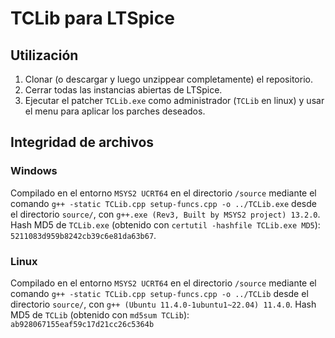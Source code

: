 # TCLib para LTSpice

## Utilización

1. Clonar (o descargar y luego unzippear completamente) el repositorio.
2. Cerrar todas las instancias abiertas de LTSpice.
3. Ejecutar el patcher `TCLib.exe` como administrador (`TCLib` en linux) y usar el menu para aplicar los parches deseados.

## Integridad de archivos

### Windows

Compilado en el entorno `MSYS2 UCRT64` en el directorio `/source` mediante el comando `g++ -static TCLib.cpp setup-funcs.cpp -o ../TCLib.exe` desde el directorio `source/`, con `g++.exe (Rev3, Built by MSYS2 project) 13.2.0`. Hash MD5 de `TCLib.exe` (obtenido con `certutil -hashfile TCLib.exe MD5`): `5211083d959b8242cb39c6e81da63b67`.

### Linux

Compilado en el entorno `MSYS2 UCRT64` en el directorio `/source` mediante el comando `g++ -static TCLib.cpp setup-funcs.cpp -o ../TCLib` desde el directorio `source/`, con `g++ (Ubuntu 11.4.0-1ubuntu1~22.04) 11.4.0`. Hash MD5 de `TCLib` (obtenido con `md5sum TCLib`): `ab928067155eaf59c17d21cc26c5364b`
